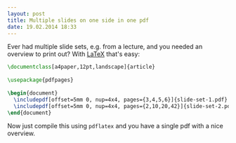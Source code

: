 ```yaml
---
layout: post
title: Multiple slides on one side in one pdf
date: 19.02.2014 18:33
---
```


Ever had multiple slide sets, e.g. from a lecture, and you needed an overview to print out?
With [LaTeX](http://en.wikipedia.org/wiki/LaTeX) that's easy:

~~~latex
\documentclass[a4paper,12pt,landscape]{article}
 
\usepackage{pdfpages}
 
\begin{document}
  \includepdf[offset=5mm 0, nup=4x4, pages={3,4,5,6}]{slide-set-1.pdf}
  \includepdf[offset=5mm 0, nup=4x4, pages={2,10,20,42}]{slide-set-2.pdf}
\end{document}
~~~

Now just compile this using `pdflatex` and you have a single pdf with a nice overview.

